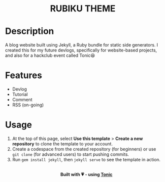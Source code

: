 <h1 align="center">RUBIKU THEME</h1>

# Description
A blog website built using Jekyll, a Ruby bundle for static side generators. I created this for my future devlogs, specifically for website-based projects, and also for a hackclub event called Tonic😆

# Features
- Devlog
- Tutorial
- Comment
- RSS (on-going)

# Usage
1. At the top of this page, select **Use this template** &gt; **Create a new repository** to clone the template to your account.
2. Create a codespace from the created repository (for beginners) or use `git clone` (for advanced users) to start pushing commits.
3. Run `gem install jekyll`, then `jekyll serve` to see the template in action. <br><br>
**<p align="center">Built with 💗 - using <a href="https://tonic.hackclub.com">Tonic</a></p>**
